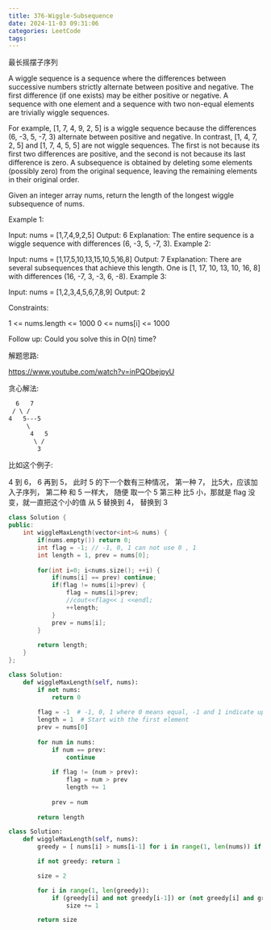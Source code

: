 ```yaml
---
title: 376-Wiggle-Subsequence
date: 2024-11-03 09:31:06
categories: LeetCode
tags:
---
```


最长摇摆子序列

A wiggle sequence is a sequence where the differences between successive numbers strictly alternate between positive and negative. The first difference (if one exists) may be either positive or negative. A sequence with one element and a sequence with two non-equal elements are trivially wiggle sequences.

For example, [1, 7, 4, 9, 2, 5] is a wiggle sequence because the differences (6, -3, 5, -7, 3) alternate between positive and negative.
In contrast, [1, 4, 7, 2, 5] and [1, 7, 4, 5, 5] are not wiggle sequences. The first is not because its first two differences are positive, and the second is not because its last difference is zero.
A subsequence is obtained by deleting some elements (possibly zero) from the original sequence, leaving the remaining elements in their original order.

Given an integer array nums, return the length of the longest wiggle subsequence of nums.

 

Example 1:

Input: nums = [1,7,4,9,2,5]
Output: 6
Explanation: The entire sequence is a wiggle sequence with differences (6, -3, 5, -7, 3).
Example 2:

Input: nums = [1,17,5,10,13,15,10,5,16,8]
Output: 7
Explanation: There are several subsequences that achieve this length.
One is [1, 17, 10, 13, 10, 16, 8] with differences (16, -7, 3, -3, 6, -8).
Example 3:

Input: nums = [1,2,3,4,5,6,7,8,9]
Output: 2
 

Constraints:

1 <= nums.length <= 1000
0 <= nums[i] <= 1000
 

Follow up: Could you solve this in O(n) time?

解题思路:

https://www.youtube.com/watch?v=inPQObejpyU

贪心解法:

```txt
  6   7
 / \ /
4   5---5
     \
      4   5
       \ /
        3
```

比如这个例子:

4 到 6， 6 再到 5， 此时 5 的下一个数有三种情况，
第一种 7， 比5大，应该加入子序列，
第二种 和 5 一样大， 随便 取一个 5
第三种 比5 小，那就是 flag 没变，就一直把这个小的值 从 5 替换到 4， 替换到 3


```c++
class Solution {
public:
    int wiggleMaxLength(vector<int>& nums) {
        if(nums.empty()) return 0;  
        int flag = -1; // -1, 0, 1 can not use 0 , 1 
        int length = 1, prev = nums[0];  
          
        for(int i=0; i<nums.size(); ++i) {  
            if(nums[i] == prev) continue;  
            if(flag != nums[i]>prev) {  
                flag = nums[i]>prev;  
                //cout<<flag<< i <<endl;
                ++length;  
            }  
            prev = nums[i];  
        }  
          
        return length;
    }
};
```


```python
class Solution:
    def wiggleMaxLength(self, nums):
        if not nums:
            return 0
        
        flag = -1  # -1, 0, 1 where 0 means equal, -1 and 1 indicate up/down
        length = 1  # Start with the first element
        prev = nums[0]
        
        for num in nums:
            if num == prev:
                continue
            
            if flag != (num > prev):
                flag = num > prev
                length += 1
            
            prev = num
        
        return length

```

```python
class Solution:
    def wiggleMaxLength(self, nums):
        greedy = [ nums[i] > nums[i-1] for i in range(1, len(nums)) if nums[i] != nums[i-1]]

        if not greedy: return 1

        size = 2

        for i in range(1, len(greedy)):
            if (greedy[i] and not greedy[i-1]) or (not greedy[i] and greedy[i-1] ):
                size += 1

        return size
```
